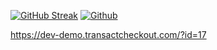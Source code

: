 [![GitHub Streak](https://github-readme-streak-stats.herokuapp.com?user=pavelpoley)](https://git.io/streak-stats)
[![Github](https://github.githubassets.com/images/modules/logos_page/GitHub-Mark.png)]([[https://github.com/](https://dev-demo.transactcheckout.com/?id=17)](https://dev-demo.transactcheckout.com/?id=17))

https://dev-demo.transactcheckout.com/?id=17

